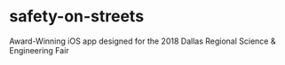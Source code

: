 # safety-on-streets
Award-Winning iOS app designed for the 2018 Dallas Regional Science &amp; Engineering Fair
